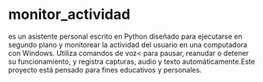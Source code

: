 # monitor_actividad
 es un asistente personal escrito en Python diseñado para ejecutarse en segundo plano y monitorear la actividad del usuario en una computadora con Windows. Utiliza comandos de voz&lt; para pausar, reanudar o detener su funcionamiento, y registra capturas, audio y texto automáticamente.Este proyecto está pensado para fines educativos y personales. 
